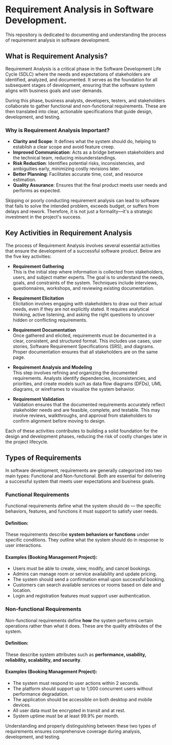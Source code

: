 # Requirement Analysis in Software Development.

This repository is dedicated to documenting and understanding the process of requirement analysis in software development. 

## What is Requirement Analysis?

Requirement Analysis is a critical phase in the Software Development Life Cycle (SDLC) where the needs and expectations of stakeholders are identified, analyzed, and documented. It serves as the foundation for all subsequent stages of development, ensuring that the software system aligns with business goals and user demands.

During this phase, business analysts, developers, testers, and stakeholders collaborate to gather functional and non-functional requirements. These are then translated into clear, actionable specifications that guide design, development, and testing.

### Why is Requirement Analysis Important?

- **Clarity and Scope**: It defines what the system should do, helping to establish a clear scope and avoid feature creep.
- **Improved Communication**: Acts as a bridge between stakeholders and the technical team, reducing misunderstandings.
- **Risk Reduction**: Identifies potential risks, inconsistencies, and ambiguities early, minimizing costly revisions later.
- **Better Planning**: Facilitates accurate time, cost, and resource estimation.
- **Quality Assurance**: Ensures that the final product meets user needs and performs as expected.

Skipping or poorly conducting requirement analysis can lead to software that fails to solve the intended problem, exceeds budget, or suffers from delays and rework. Therefore, it is not just a formality—it's a strategic investment in the project's success.

## Key Activities in Requirement Analysis

The process of Requirement Analysis involves several essential activities that ensure the development of a successful software product. Below are the five key activities:

- **Requirement Gathering**  
  This is the initial step where information is collected from stakeholders, users, and subject matter experts. The goal is to understand the needs, goals, and constraints of the system. Techniques include interviews, questionnaires, workshops, and reviewing existing documentation.

- **Requirement Elicitation**  
  Elicitation involves engaging with stakeholders to draw out their actual needs, even if they are not explicitly stated. It requires analytical thinking, active listening, and asking the right questions to uncover hidden or conflicting requirements.

- **Requirement Documentation**  
  Once gathered and elicited, requirements must be documented in a clear, consistent, and structured format. This includes use cases, user stories, Software Requirement Specifications (SRS), and diagrams. Proper documentation ensures that all stakeholders are on the same page.

- **Requirement Analysis and Modeling**  
  This step involves refining and organizing the documented requirements. Analysts identify dependencies, inconsistencies, and priorities, and create models such as data flow diagrams (DFDs), UML diagrams, or wireframes to visualize the system behavior.

- **Requirement Validation**  
  Validation ensures that the documented requirements accurately reflect stakeholder needs and are feasible, complete, and testable. This may involve reviews, walkthroughs, and approval from stakeholders to confirm alignment before moving to design.

Each of these activities contributes to building a solid foundation for the design and development phases, reducing the risk of costly changes later in the project lifecycle.

## Types of Requirements

In software development, requirements are generally categorized into two main types: Functional and Non-functional. Both are essential for delivering a successful system that meets user expectations and business goals.

### Functional Requirements

Functional requirements define what the system should do — the specific behaviors, features, and functions it must support to satisfy user needs.

#### Definition:
These requirements describe **system behaviors or functions** under specific conditions. They outline what the system should do in response to user interactions.

#### Examples (Booking Management Project):
- Users must be able to create, view, modify, and cancel bookings.
- Admins can manage room or service availability and update pricing.
- The system should send a confirmation email upon successful booking.
- Customers can search available services or rooms based on date and location.
- Login and registration features must support user authentication.

### Non-functional Requirements

Non-functional requirements define **how** the system performs certain operations rather than what it does. These are the quality attributes of the system.

#### Definition:
These describe system attributes such as **performance, usability, reliability, scalability, and security**.

#### Examples (Booking Management Project):
- The system must respond to user actions within 2 seconds.
- The platform should support up to 1,000 concurrent users without performance degradation.
- The application should be accessible on both desktop and mobile devices.
- All user data must be encrypted in transit and at rest.
- System uptime must be at least 99.9% per month.

Understanding and properly distinguishing between these two types of requirements ensures comprehensive coverage during analysis, development, and testing.

